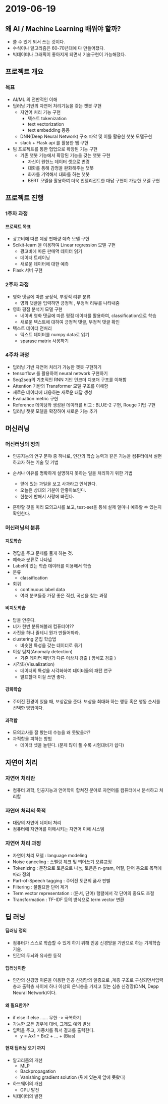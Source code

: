# 2019-06-19

## 왜 AI / Machine Learning 배워야 할까?

- 쓸 수 있게 되서 쓰는 것이다. 
- 수식이나 알고리즘은 60-70년대에 다 만들어졌다.
- 빅데이터나 그래픽이 좋아지게 되면서 기술구현이 가능해졌다.



## 프로젝트 개요

### 목표

- AI/ML 의 전반적인 이해
- 딥러닝 기반의 자연어 처리기능을 갖는 챗봇 구현
  - 자연어 처리 기능 구현
    - 텍스트 tokenization
    - text vectorization
    - text embedding 등등
  -  DNN(Deep Neural Network) 구조 파악 및 이를 활용한 챗봇 모델구현
    - slack + Flask api 를 활용한 웹 구현
- 팀 프로젝트를 통한 협업으로 확장된 기능 구현
  - 기존 챗봇 기능에서 확장된 기능을 갖는 챗봇 구현
    - 자신이 원한느 데이터 셋으로 변경
    - 대화를 통해 감정을 완화해주는 챗봇
    - 화자를 기억해서 대화를 하는 챗봇
    - BERT 모델을 활용하여 더욱 인텔리전트한 대답 구현이 가능한 모델 구현



## 프로젝트 진행

### 1주차 과정

#### 프로젝트 목표

- 광고비에 따른 예상 판매량 예측 모델 구현
- Scikit-learn 을 이용하여 Linear regression 모델 구현
  - 광고비에 따른 판매액 데이터 읽기
  - 데이터 트레이닝
  - 새로운 데이터에 대한 예측
- Flask 서버 구현

### 2주차 과정

- 영화 댓글에 따른 긍정적, 부정적 리뷰 분류
  - 영화 댓글을 입력하면 긍정적 , 부정적 리뷰를 나타내줌
- 영화 평점 분석기 모델 구현
  - 네이버 영화 댓글에 따른 평점 데이터를 활용하여, classification으로 학습
  - 새로운 텍스트에 대하여 긍정적 댓글, 부정적 댓글 확인
- 텍스트 데이터 전처리
  - 텍스트 데이터를 numpy data로 읽기
  - sparase matrix 사용하기

### 4주차 과정

- 딥러닝 기반 자연어 처리가 가능한 챗봇 구현하기
- tensorflow 를 활용하여 neural network 구현하기
- Seq2seq의 기초적인 RNN 기반 인코더 디코더 구조를 이해함
- Attention 기반의 Transformer 모델 구조를 이해함
- 새로운 데이터에 대응하는 새로운 대답 생성
- Evaluation metric 구현
- Reference 데이텅와 생성된 데이터를 비교 : BLUE-2 구현, Rouge 기법 구현
- 딥러닝 챗봇 모델을 확장하여 새로운 기능 추가



## 머신러닝

### 머신러닝의 정의

- 인공지능의 연구 분야 중 하나로, 인간의 학습 능력과 같은 기능을 컴퓨터에서 실현하고자 하는 기술 및 기법
- 순서나 이유를 명확하게 설명하지 못하는 일을 처리하기 위한 기법
  - 앞에 있는 과일을 보고 사과라고 인식한다.
  - 오늘은 상대의 기분이 안좋아보인다.
  - 한눈에 반해서 사랑에 빠진다.

- 훈련할 것을 미리 모의고사를 보고, test-set을 통해 실제 얼마나 예측할 수 있는지 확인한다.



### 머신러닝의 분류

####  지도학습

- 정답을 주고 문제를 풀게 하는 것.
- 예측과 분류로 나타냄
- Label이 있는 학습 데이터를 이용해서 학습
- 분류
  - classification
- 회귀
  - continuous label data
  - 여러 분포들중 가장 좋은 직선, 곡선을 찾는 과정

#### 비지도학습

- 답을 안준다. 
- 너가 한번 분류해볼래 컴퓨터야??
- 사진을 하나 줄테니 뭔가 만들어봐라. 
- clustering 군집 학습법
  - 비슷한 특성을 갖는 데이터로 묶기
- 이상 탐지(Anomaly detection)
  - 기존 데이터 패턴과 다른 이상치 검출 ( 암세포 검출 )
- 시각화(Visualization)
  - 데이터의 특성을 시각화하여 데이터들의 패턴 연구
  - 발표할때 이걸 쓰면 좋다.

#### 강화학습

- 주어진 환경이 있을 때, 보상값을 준다. 보상을 최대화 하는 행동 혹은 행동 순서를 선택한 방법이다.

#### 과적합

- 모의고사를 잘 봤는데 수능을 왜 못봤을까? 
- 과적합을 피하는 방법
  -  데이터 셋을 늘린다. (문제 많이 풀 수록 시험대비가 쉽다)

### 

## 자연어 처리

### 자연어 처리란

* 컴퓨터 과학, 인공지능과 언어학이 합쳐진 분야로 자연어를 컴퓨터에서 분석하고 처리함

### 자연어 처리의 목적

- 대량의 자연어 데이터 처리
- 컴퓨터에 자연어를 이해시키는 자연어 이해 시스템

### 자연어 처리 과정

- 자연어 처리 모델 : language modeling 
- Noise canceling : 스펠링 체크 및 띄어쓰기 오류교정
- Tokenizing : 문장으로 토큰으로 나눔, 토큰은 n-gram, 어절, 단어 등으로 목적에 따라 정의
- Part-of-Speech tagging : 주어진 토큰의 품사 판별
- Filtering : 불필요한 단어 제거
- Term vector representation : (문서, 단어) 행렬에서 각 단어의 중요도 조절
- Transformation : TF-IDF 등의 방식으로 term vector 변환



## 딥 러닝

#### 딥러닝 정의

- 컴퓨터가 스스로 학습할 수 있게 하기 위해 인공 신경망을 기반으로 하는 기계학습 기술. 
- 인간의 두뇌와 유사한 동작

#### 딥러닝이란

- 인간의 신경망 이론을 이용한 인공 신경망의 일종으로 ,계층 구조로 구성되면서입력층과 출력층 사이에 하나 이상의 은닉층을 가지고 있는 심층 신경망(DNN, Depp Neural Network)이다.

#### 왜 필요한가?

- if else if else ...... 무한 -> 극복하기
- 가능한 모든 경우에 대비, 그래도 예외 발생
- 입력을 주고, 가중치를 줘서 결과를 출력한다. 
  - y = Ax1 + Bx2 + ... + (Bias)

#### 현재 딥러닝 오기 까지

- 알고리즘의 개선
  - MLP
  - Backpropagation
  - Vanishing gradient solution (뒤에 있는게 앞에 못왔다)
- 하드웨어의 개선
  - GPU 발전
- 빅데이터의 발전

